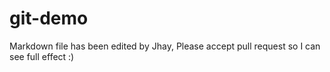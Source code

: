 # git-demo

Markdown file has been edited by Jhay, Please accept pull request so I can see full effect :)